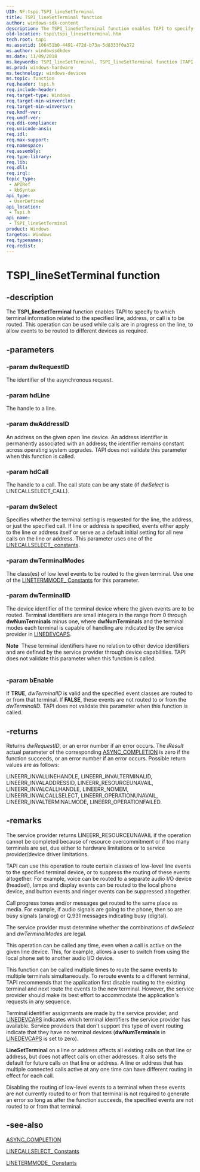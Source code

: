 ```yaml
---
UID: NF:tspi.TSPI_lineSetTerminal
title: TSPI_lineSetTerminal function
author: windows-sdk-content
description: The TSPI_lineSetTerminal function enables TAPI to specify to which terminal information related to the specified line, address, or call is to be routed.
old-location: tspi\tspi_linesetterminal.htm
tech.root: tapi
ms.assetid: 106451b0-4491-472d-b73a-5d8333f0a372
ms.author: windowssdkdev
ms.date: 11/09/2018
ms.keywords: TSPI_lineSetTerminal, TSPI_lineSetTerminal function [TAPI 2.2], _tspi_tspi_linesetterminal, tspi.tspi_linesetterminal, tspi/TSPI_lineSetTerminal
ms.prod: windows-hardware
ms.technology: windows-devices
ms.topic: function
req.header: tspi.h
req.include-header: 
req.target-type: Windows
req.target-min-winverclnt: 
req.target-min-winversvr: 
req.kmdf-ver: 
req.umdf-ver: 
req.ddi-compliance: 
req.unicode-ansi: 
req.idl: 
req.max-support: 
req.namespace: 
req.assembly: 
req.type-library: 
req.lib: 
req.dll: 
req.irql: 
topic_type:
 - APIRef
 - kbSyntax
api_type:
 - UserDefined
api_location:
 - Tspi.h
api_name:
 - TSPI_lineSetTerminal
product: Windows
targetos: Windows
req.typenames: 
req.redist: 
---
```


# TSPI_lineSetTerminal function


## -description


The 
<b>TSPI_lineSetTerminal</b> function enables TAPI to specify to which terminal information related to the specified line, address, or call is to be routed. This operation can be used while calls are in progress on the line, to allow events to be routed to different devices as required.


## -parameters




### -param dwRequestID

The identifier of the asynchronous request.


### -param hdLine

The handle to a line.


### -param dwAddressID

An address on the given open line device. An address identifier is permanently associated with an address; the identifier remains constant across operating system upgrades. TAPI does not validate this parameter when this function is called.


### -param hdCall

The handle to a call. The call state can be any state (if <i>dwSelect</i> is LINECALLSELECT_CALL).


### -param dwSelect

Specifies whether the terminal setting is requested for the line, the address, or just the specified call. If line or address is specified, events either apply to the line or address itself or serve as a default initial setting for all new calls on the line or address. This parameter uses one of the 
<a href="https://msdn.microsoft.com/f19a41bc-403a-4d4b-ab85-240a73514ebb">LINECALLSELECT_ constants</a>.


### -param dwTerminalModes

The class(es) of low level events to be routed to the given terminal. Use one of the 
<a href="https://msdn.microsoft.com/60af1687-8958-4918-be21-a13780c60974">LINETERMMODE_ Constants</a> for this parameter.


### -param dwTerminalID

The device identifier of the terminal device where the given events are to be routed. Terminal identifiers are small integers in the range from 0 through <b>dwNumTerminals</b> minus one, where <b>dwNumTerminals</b> and the terminal modes each terminal is capable of handling are indicated by the service provider in 
<a href="https://msdn.microsoft.com/83e38453-bb93-4cc5-923f-d0cd2898350a">LINEDEVCAPS</a>. 




<div class="alert"><b>Note</b>  These terminal identifiers have no relation to other device identifiers and are defined by the service provider through device capabilities. TAPI does not validate this parameter when this function is called.</div>
<div> </div>

### -param bEnable

If <b>TRUE</b>, <i>dwTerminalID</i> is valid and the specified event classes are routed to or from that terminal. If <b>FALSE</b>, these events are not routed to or from the <i>dwTerminalID</i>. TAPI does not validate this parameter when this function is called.


## -returns



Returns <i>dwRequestID</i>, or an error number if an error occurs. The <i>lResult</i> actual parameter of the corresponding 
<a href="https://msdn.microsoft.com/673c9d23-e380-49f7-bd06-23552634d5b9">ASYNC_COMPLETION</a> is zero if the function succeeds, or an error number if an error occurs. Possible return values are as follows:

LINEERR_INVALLINEHANDLE, LINEERR_INVALTERMINALID, LINEERR_INVALADDRESSID, LINEERR_RESOURCEUNAVAIL, LINEERR_INVALCALLHANDLE, LINEERR_NOMEM, LINEERR_INVALCALLSELECT, LINEERR_OPERATIONUNAVAIL, LINEERR_INVALTERMINALMODE, LINEERR_OPERATIONFAILED.




## -remarks



The service provider returns LINEERR_RESOURCEUNAVAIL if the operation cannot be completed because of resource overcommitment or if too many terminals are set, due either to hardware limitations or to service provider/device driver limitations.

TAPI can use this operation to route certain classes of low-level line events to the specified terminal device, or to suppress the routing of these events altogether. For example, voice can be routed to a separate audio I/O device (headset), lamps and display events can be routed to the local phone device, and button events and ringer events can be suppressed altogether.

Call progress tones and/or messages get routed to the same place as media. For example, if audio signals are going to the phone, then so are busy signals (analog) or Q.931 messages indicating busy (digital).

The service provider must determine whether the combinations of <i>dwSelect</i> and <i>dwTerminalModes </i>are legal.

This operation can be called any time, even when a call is active on the given line device. This, for example, allows a user to switch from using the local phone set to another audio I/O device.

This function can be called multiple times to route the same events to multiple terminals simultaneously. To reroute events to a different terminal, TAPI recommends that the application first disable routing to the existing terminal and next route the events to the new terminal. However, the service provider should make its best effort to accommodate the application's requests in any sequence.

Terminal identifier assignments are made by the service provider, and 
<a href="https://msdn.microsoft.com/83e38453-bb93-4cc5-923f-d0cd2898350a">LINEDEVCAPS</a> indicates which terminal identifiers the service provider has available. Service providers that don't support this type of event routing indicate that they have no terminal devices (<b>dwNumTerminals</b> in 
<a href="https://msdn.microsoft.com/83e38453-bb93-4cc5-923f-d0cd2898350a">LINEDEVCAPS</a> is set to zero).

<b>LineSetTerminal</b> on a line or address affects all existing calls on that line or address, but does not affect calls on other addresses. It also sets the default for future calls on that line or address. A line or address that has multiple connected calls active at any one time can have different routing in effect for each call.

Disabling the routing of low-level events to a terminal when these events are not currently routed to or from that terminal is not required to generate an error so long as after the function succeeds, the specified events are not routed to or from that terminal.




## -see-also




<a href="https://msdn.microsoft.com/673c9d23-e380-49f7-bd06-23552634d5b9">ASYNC_COMPLETION</a>



<a href="https://msdn.microsoft.com/f19a41bc-403a-4d4b-ab85-240a73514ebb">LINECALLSELECT_ Constants</a>



<a href="https://msdn.microsoft.com/60af1687-8958-4918-be21-a13780c60974">LINETERMMODE_ Constants</a>
 

 

